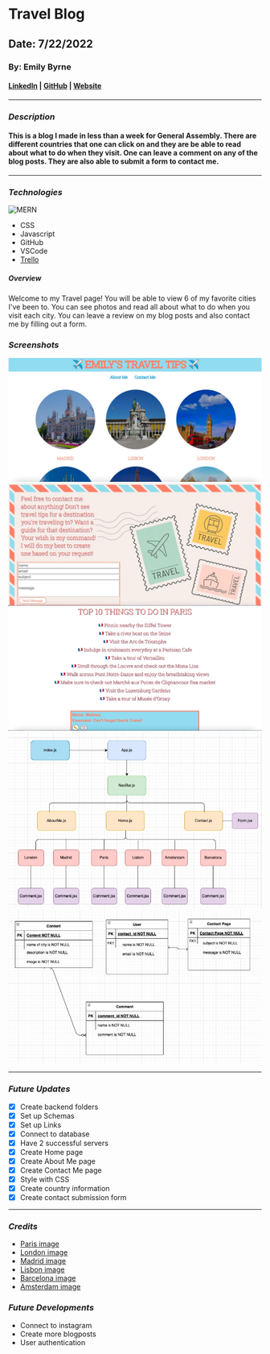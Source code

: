 # Travel Blog

## Date: 7/22/2022

### By: Emily Byrne

#### [LinkedIn](https://www.linkedin.com/in/emilybyrne3/) | [GitHub](https://github.com/embyrne13) | [Website](https://emilytraveltips.herokuapp.com/)

---

### **_Description_**

#### This is a blog I made in less than a week for General Assembly. There are different countries that one can click on and they are be able to read about what to do when they visit. One can leave a comment on any of the blog posts. They are also able to submit a form to contact me.

---

### **_Technologies_**

![MERN](https://miro.medium.com/max/815/0*PatkATBDaRl9ygN0)

- CSS
- Javascript
- GitHub
- VSCode
- [Trello](https://trello.com/b/o8rZxOOq/travel-blog)

##### **_Overview_**

Welcome to my Travel page! You will be able to view 6 of my favorite cities I've been to. You can see photos and read all about what to do when you visit each city. You can leave a review on my blog posts and also contact me by filling out a form.

### **_Screenshots_**

![Home page](images/Travelhome.jpg)
![Form page](images/Travelform.jpg)
![Info page](images/Travellist.jpg)
![Component Hierarchy Diagram](images/chd.jpg)
![Entity Relationship Diagram](images/erd.jpg)

---

### **_Future Updates_**

- [x] Create backend folders
- [x] Set up Schemas
- [x] Set up Links
- [x] Connect to database
- [x] Have 2 successful servers
- [x] Create Home page
- [x] Create About Me page
- [x] Create Contact Me page
- [x] Style with CSS
- [x] Create country information
- [x] Create contact submission form

---

### **_Credits_**

- [Paris image](https://cdn.britannica.com/54/75854-050-E27E66C0/Eiffel-Tower-Paris.jpg)
- [London image](https://upload.wikimedia.org/wikipedia/commons/9/93/Clock_Tower_-_Palace_of_Westminster%2C_London_-_May_2007.jpg)
- [Madrid image](https://theculturetrip.com/wp-content/uploads/2017/02/cibeles-palace-one-of-the-symbols-of-the-city-of-madrid.jpg)
- [Lisbon image](https://afar-production.imgix.net/uploads/images/post_images/images/lBwKh4NcNJ/original_open-uri20130227-3596-nnqtp9?1383805514?ixlib=rails-0.3.0&auto=format%2Ccompress&crop=entropy&fit=crop&h=719&q=80&w=954)
- [Barcelona image](https://lp-cms-production.imgix.net/2019-06/8ae1c56041e64517e29372a889f1beb7-la-sagrada-familia.jpg)
- [Amsterdam image](<https://www.travelandleisure.com/thmb/qI_QQdbY_6YNhxXNXGgeT3EhjkU=/1200x1200/smart/filters:no_upscale()/amsterdam-nl-AMSTERDAMTG0521-6d2bfaac29704667a950bcf219680640.jpg>)

### **_Future Developments_**

- Connect to instagram
- Create more blogposts
- User authentication

